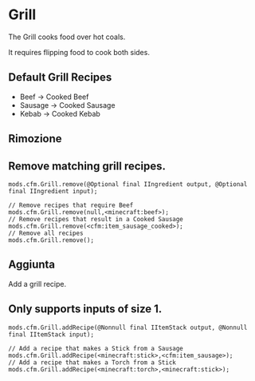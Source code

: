 # Grill

The Grill cooks food over hot coals.

It requires flipping food to cook both sides.

## Default Grill Recipes

- Beef -> Cooked Beef
- Sausage -> Cooked Sausage
- Kebab -> Cooked Kebab

## Rimozione

## Remove matching grill recipes.

```zenscript
mods.cfm.Grill.remove(@Optional final IIngredient output, @Optional final IIngredient input);

// Remove recipes that require Beef
mods.cfm.Grill.remove(null,<minecraft:beef>);
// Remove recipes that result in a Cooked Sausage
mods.cfm.Grill.remove(<cfm:item_sausage_cooked>);
// Remove all recipes
mods.cfm.Grill.remove();
```

## Aggiunta

Add a grill recipe.

## Only supports inputs of size 1.

```zenscript
mods.cfm.Grill.addRecipe(@Nonnull final IItemStack output, @Nonnull final IItemStack input);

// Add a recipe that makes a Stick from a Sausage
mods.cfm.Grill.addRecipe(<minecraft:stick>,<cfm:item_sausage>);
// Add a recipe that makes a Torch from a Stick
mods.cfm.Grill.addRecipe(<minecraft:torch>,<minecraft:stick>);
```